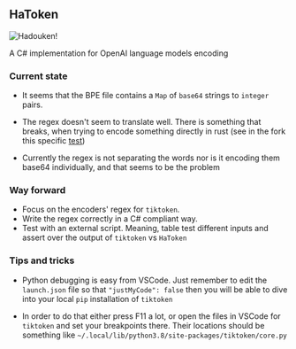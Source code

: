 ## HaToken

![Hadouken!](https://media.giphy.com/media/px6X1e8dWxdsc/giphy.gif)

A C# implementation for OpenAI language models encoding

### Current state

- It seems that the BPE file contains a `Map` of `base64` strings to `integer` pairs.

- The regex doesn't seem to translate well. There is something that breaks, when trying to encode something directly in rust (see in the fork this specific [test](https://github.com/jpalvarezl/tiktoken/blob/190553a83e29ab327f9f7143b3692459081a5711/src/lib.rs#L650))

- Currently the regex is not separating the words nor is it encoding them base64 individually, and that seems to be the problem

### Way forward

- Focus on the encoders' regex for `tiktoken`.
- Write the regex correctly in a C# compliant way.
- Test with an external script. Meaning, table test different inputs and assert over the output of `tiktoken` vs `HaToken`

### Tips and tricks

- Python debugging is easy from VSCode. Just remember to edit the `launch.json` file so that `"justMyCode": false` then you will be able to dive into your local `pip` installation of `tiktoken`

- In order to do that either press F11 a lot, or open the files in VSCode for `tiktoken` and set your breakpoints there. Their locations should be something like `~/.local/lib/python3.8/site-packages/tiktoken/core.py`

